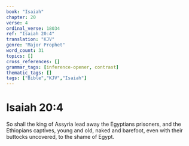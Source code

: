 ```yaml
---
book: "Isaiah"
chapter: 20
verse: 4
ordinal_verse: 18034
ref: "Isaiah 20:4"
translation: "KJV"
genre: "Major Prophet"
word_count: 31
topics: []
cross_references: []
grammar_tags: [inference-opener, contrast]
thematic_tags: []
tags: ["Bible","KJV","Isaiah"]
---
```


# Isaiah 20:4

So shall the king of Assyria lead away the Egyptians prisoners, and the Ethiopians captives, young and old, naked and barefoot, even with their buttocks uncovered, to the shame of Egypt.
